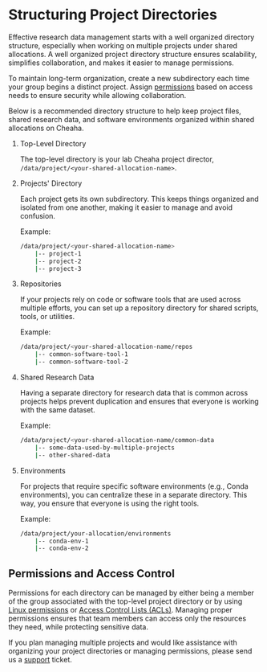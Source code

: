 # Structuring Project Directories

Effective research data management starts with a well organized directory structure, especially when working on multiple projects under shared allocations. A well organized project directory structure ensures scalability, simplifies collaboration, and makes it easier to manage permissions.

To maintain long-term organization, create a new subdirectory each time your group begins a distinct project. Assign [permissions](#permissions-and-access-control) based on access needs to ensure security while allowing collaboration.

Below is a recommended directory structure to help keep project files, shared research data, and software environments organized within shared allocations on Cheaha.

1. Top-Level Directory

    The top-level directory is your lab Cheaha project director, `/data/project/<your-shared-allocation-name>`.

1. Projects' Directory

    Each project gets its own subdirectory. This keeps things organized and isolated from one another, making it easier to manage and avoid confusion.

    Example:

    ```bash
    /data/project/<your-shared-allocation-name>
        |-- project-1
        |-- project-2
        |-- project-3
    ```

1. Repositories

    If your projects rely on code or software tools that are used across multiple efforts, you can set up a repository directory for shared scripts, tools, or utilities.

    Example:

    ```bash
    /data/project/<your-shared-allocation-name/repos
        |-- common-software-tool-1
        |-- common-software-tool-2
    ```

1. Shared Research Data

    Having a separate directory for  research data that is common across projects helps prevent duplication and ensures that everyone is working with the same dataset.

    Example:

    ```bash
    /data/project/<your-shared-allocation-name/common-data
        |-- some-data-used-by-multiple-projects
        |-- other-shared-data
    ```

1. Environments

    For projects that require specific software environments (e.g., Conda environments), you can centralize these in a separate directory. This way, you ensure that everyone is using the right tools.

    Example:

    ```bash
    /data/project/your-allocation/environments
        |-- conda-env-1
        |-- conda-env-2
    ```

## Permissions and Access Control

Permissions for each directory can be managed by either being a member of the group associated with the top-level project directory or by using [Linux permissions](../data_management/storage.md/#project-directory-permissions) or [Access Control Lists (ACLs)](../workflow_solutions/shell.md#manage-researcher-access-to-files-and-directories-getfacl-setfacl). Managing proper permissions ensures that team members can access only the resources they need, while protecting sensitive data.

If you plan managing multiple projects and would like assistance with organizing your project directories or managing permissions, please send us a [support](../help/support.md/#how-do-i-create-a-support-ticket) ticket.
